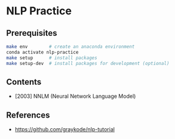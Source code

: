 # NLP Practice

## Prerequisites
```bash
make env        # create an anaconda environment
conda activate nlp-practice
make setup      # install packages
make setup-dev  # install packages for development (optional)
```

## Contents
- [2003] NNLM (Neural Network Language Model)


## References
- https://github.com/graykode/nlp-tutorial
